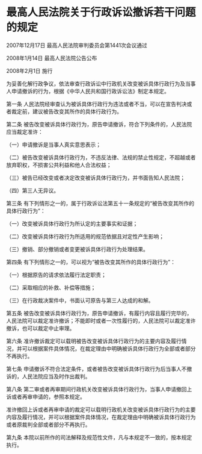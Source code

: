 # 最高人民法院关于行政诉讼撤诉若干问题的规定

2007年12月17日 最高人民法院审判委员会第1441次会议通过

2008年1月14日 最高人民法院公告公布

2008年2月1日 施行

为妥善化解行政争议，依法审查行政诉讼中行政机关改变被诉具体行政行为及当事人申请撤诉的行为，根据《中华人民共和国行政诉讼法》制定本规定。

第一条 人民法院经审查认为被诉具体行政行为违法或者不当，可以在宣告判决或者裁定前，建议被告改变其所作的具体行政行为。

第二条 被告改变被诉具体行政行为，原告申请撤诉，符合下列条件的，人民法院应当裁定准许：

（一）申请撤诉是当事人真实意思表示；

（二）被告改变被诉具体行政行为，不违反法律、法规的禁止性规定，不超越或者放弃职权，不损害公共利益和他人合法权益；

（三）被告已经改变或者决定改变被诉具体行政行为，并书面告知人民法院；

（四）第三人无异议。

第三条 有下列情形之一的，属于行政诉讼法第五十一条规定的“被告改变其所作的具体行政行为”：

（一）改变被诉具体行政行为所认定的主要事实和证据；

（二）改变被诉具体行政行为所适用的规范依据且对定性产生影响；

（三）撤销、部分撤销或者变更被诉具体行政行为处理结果。

第四条 有下列情形之一的，可以视为“被告改变其所作的具体行政行为”：

（一）根据原告的请求依法履行法定职责；

（二）采取相应的补救、补偿等措施；

（三）在行政裁决案件中，书面认可原告与第三人达成的和解。

第五条 被告改变被诉具体行政行为，原告申请撤诉，有履行内容且履行完毕的，人民法院可以裁定准许撤诉；不能即时或者一次性履行的，人民法院可以裁定准许撤诉，也可以裁定中止审理。

第六条 准许撤诉裁定可以载明被告改变被诉具体行政行为的主要内容及履行情况，并可以根据案件具体情况，在裁定理由中明确被诉具体行政行为全部或者部分不再执行。

第七条 申请撤诉不符合法定条件，或者被告改变被诉具体行政行为后当事人不撤诉的，人民法院应当及时作出裁判。

第八条 第二审或者再审期间行政机关改变被诉具体行政行为，当事人申请撤回上诉或者再审申请的，参照本规定。

准许撤回上诉或者再审申请的裁定可以载明行政机关改变被诉具体行政行为的主要内容及履行情况，并可以根据案件具体情况，在裁定理由中明确被诉具体行政行为或者原裁判全部或者部分不再执行。

第九条 本院以前所作的司法解释及规范性文件，凡与本规定不一致的，按本规定执行。
